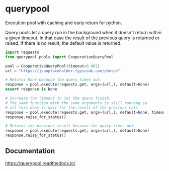 # querypool

Execution pool with caching and early return for python.

Query pools let a query run in the background when it doesn't return
within a given timeout. In that case the result of the previous query
is returned or raised. If there is no result, the default value is returned.

```python
import requests
from querypool.pools import CooperativeQueryPool

pool = CooperativeQueryPool(timeout=0.001)
url = "https://jsonplaceholder.typicode.com/photos"

# Returns None because the query times out.
response = pool.execute(requests.get, args=(url,), default=None)
assert response is None

# Increase the timeout to let the query finish.
# The same function with the same arguments is still running so
# all this does is wait for the result of the previous call.
response = pool.execute(requests.get, args=(url,), default=None, timeout=3)
response.raise_for_status()

# Returns the previous result because the query times out.
response = pool.execute(requests.get, args=(url,), default=None)
response.raise_for_status()
```

## Documentation

https://querypool.readthedocs.io/

